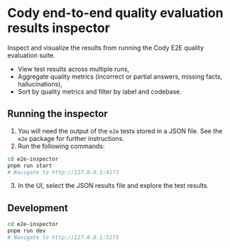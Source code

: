 # Cody end-to-end quality evaluation results inspector

Inspect and visualize the results from running the Cody E2E quality evaluation suite.

- View test results across multiple runs,
- Aggregate quality metrics (incorrect or partial answers, missing facts, hallucinations),
- Sort by quality metrics and filter by label and codebase.

## Running the inspector

1. You will need the output of the `e2e` tests stored in a JSON file. See the `e2e` package for further instructions.
2. Run the following commands:

```sh
cd e2e-inspector
pnpm run start
# Navigate to http://127.0.0.1:4173
```

3. In the UI, select the JSON results file and explore the test results.

## Development

```sh
cd e2e-inspector
pnpm run dev
# Navigate to http://127.0.0.1:5173
```
